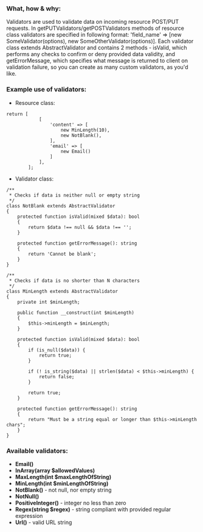 ### What, how & why:
Validators are used to validate data on incoming resource POST/PUT requests. In getPUTValidators/getPOSTValidators methods of resource class validators are specified in following format: 'field_name' => [new SomeValidator(options), new SomeOtherValidator(options)]. Each validator class extends AbstractValidator and contains 2 methods - isValid, which performs any checks to confirm or deny provided data validity, and getErrorMessage, which specifies what message is returned to client on validation failure, so you can create as many custom validators, as you'd like.

### Example use of validators:
* Resource class:
```
return [
            [
                'content' => [
                    new MinLength(10),
                    new NotBlank(),
                ],
                'email' => [
                    new Email()
                ]
            ],
        ];
```
* Validator class:
```
/**
 * Checks if data is neither null or empty string
 */
class NotBlank extends AbstractValidator
{
    protected function isValid(mixed $data): bool
    {
        return $data !== null && $data !== '';
    }

    protected function getErrorMessage(): string
    {
        return 'Cannot be blank';
    }
}
```
```
/**
 * Checks if data is no shorter than N characters
 */
class MinLength extends AbstractValidator
{
    private int $minLength;

    public function __construct(int $minLength)
    {
        $this->minLength = $minLength;
    }

    protected function isValid(mixed $data): bool
    {
        if (is_null($data)) {
            return true;
        }

        if (! is_string($data) || strlen($data) < $this->minLength) {
            return false;
        }

        return true;
    }

    protected function getErrorMessage(): string
    {
        return "Must be a string equal or longer than $this->minLength chars";
    }
}
```

### Available validators:
* **Email()**
* **InArray(array $allowedValues)**
* **MaxLength(int $maxLengthOfString)**
* **MinLength(int $minLengthOfString)**
* **NotBlank()** - not null, nor empty string
* **NotNull()**
* **PositiveInteger()** - integer no less than zero
* **Regex(string $regex)** - string compliant with provided regular expression
* **Url()** - valid URL string